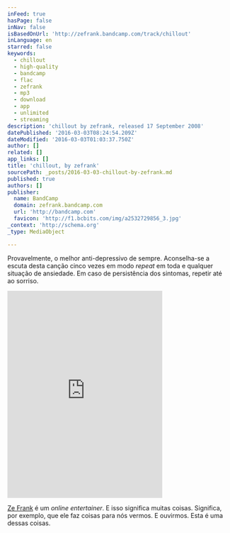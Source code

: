 ```yaml
---
inFeed: true
hasPage: false
inNav: false
isBasedOnUrl: 'http://zefrank.bandcamp.com/track/chillout'
inLanguage: en
starred: false
keywords:
  - chillout
  - high-quality
  - bandcamp
  - flac
  - zefrank
  - mp3
  - download
  - app
  - unlimited
  - streaming
description: 'chillout by zefrank, released 17 September 2008'
datePublished: '2016-03-03T08:24:54.209Z'
dateModified: '2016-03-03T01:03:37.750Z'
author: []
related: []
app_links: []
title: 'chillout, by zefrank'
sourcePath: _posts/2016-03-03-chillout-by-zefrank.md
published: true
authors: []
publisher:
  name: BandCamp
  domain: zefrank.bandcamp.com
  url: 'http://bandcamp.com'
  favicon: 'http://f1.bcbits.com/img/a2532729856_3.jpg'
_context: 'http://schema.org'
_type: MediaObject

---
```

Provavelmente, o melhor anti-depressivo de sempre. Aconselha-se a escuta desta canção cinco vezes em modo _repeat_ em toda e qualquer situação de ansiedade. Em caso de persistência dos sintomas, repetir até ao sorriso.

<iframe src="http://cdn.embedly.com/widgets/media.html?src=https%3A%2F%2Fbandcamp.com%2FEmbeddedPlayer%2Fv%3D2%2Ftrack%3D397380065%2Fsize%3Dlarge%2Flinkcol%3D0084B4%2Fnotracklist%3Dtrue%2Ftwittercard%3Dtrue%2F&amp;url=http%3A%2F%2Fzefrank.bandcamp.com%2Ftrack%2Fchillout&amp;image=http%3A%2F%2Ff1.bcbits.com%2Fimg%2Fa2532729856_5.jpg&amp;key=b7d04c9b404c499eba89ee7072e1c4f7&amp;type=text%2Fhtml&amp;schema=bandcamp" width="350" height="467" scrolling="no" frameborder="0" allowfullscreen="allowfullscreen" style=""></iframe>

[Ze Frank][0] é um _online entertainer_. E isso significa muitas coisas. Significa, por exemplo, que ele faz coisas para nós vermos. E ouvirmos. Esta é uma dessas coisas.

[0]: http://t.umblr.com/redirect?z=http%3A%2F%2Fwww.zefrank.com%2F&t=ZDhkNDAzZGNjN2ViM2EzZjUxNDVhMTdlZTYyZDg5MjhmYjRlZWM1YSx0ak1VU09VUQ%3D%3D